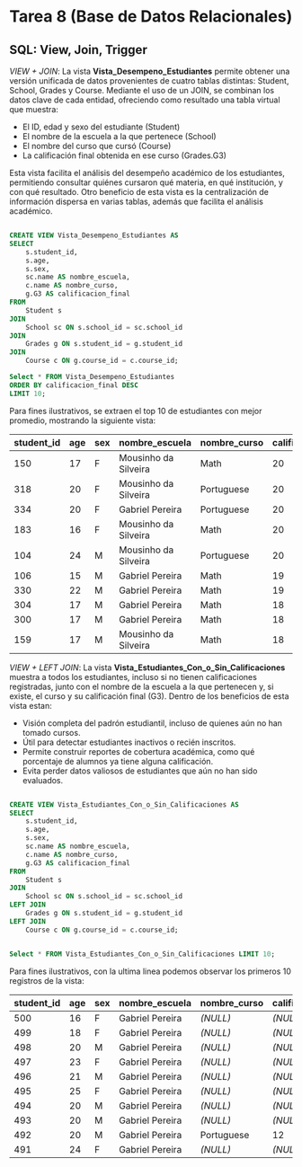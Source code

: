 # Tarea 8 (Base de Datos Relacionales)

## SQL: View, Join, Trigger

*VIEW + JOIN*: La vista **Vista_Desempeno_Estudiantes** permite obtener una versión unificada de datos provenientes de cuatro tablas distintas: Student, School, Grades y Course. Mediante el uso de un JOIN, se combinan los datos clave de cada entidad, ofreciendo como resultado una tabla virtual que muestra:

- El ID, edad y sexo del estudiante (Student)
- El nombre de la escuela a la que pertenece (School)
- El nombre del curso que cursó (Course)
- La calificación final obtenida en ese curso (Grades.G3)

Esta vista facilita el análisis del desempeño académico de los estudiantes, permitiendo consultar quiénes cursaron qué materia, en qué institución, y con qué resultado. Otro beneficio de esta vista es la centralización de información dispersa en varias tablas, además que facilita el análisis académico.

```sql

CREATE VIEW Vista_Desempeno_Estudiantes AS
SELECT 
    s.student_id,
    s.age,
    s.sex,
    sc.name AS nombre_escuela,
    c.name AS nombre_curso,
    g.G3 AS calificacion_final
FROM 
    Student s
JOIN 
    School sc ON s.school_id = sc.school_id
JOIN 
    Grades g ON s.student_id = g.student_id
JOIN 
    Course c ON g.course_id = c.course_id;

Select * FROM Vista_Desempeno_Estudiantes
ORDER BY calificacion_final DESC
LIMIT 10;

```

Para fines ilustrativos, se extraen el top 10 de estudiantes con mejor promedio, mostrando la siguiente vista:

| student_id | age | sex | nombre_escuela      | nombre_curso | calificacion_final |
| ----------- | --- | --- | -------------------- | ------------- | ------------------- |
| 150         | 17  | F   | Mousinho da Silveira | Math          | 20                  |
| 318         | 20  | F   | Mousinho da Silveira | Portuguese    | 20                  |
| 334         | 20  | F   | Gabriel Pereira      | Portuguese    | 20                  |
| 183         | 16  | F   | Mousinho da Silveira | Math          | 20                  |
| 104         | 24  | M   | Mousinho da Silveira | Portuguese    | 20                  |
| 106         | 15  | M   | Gabriel Pereira      | Math          | 19                  |
| 330         | 22  | M   | Gabriel Pereira      | Math          | 19                  |
| 304         | 17  | M   | Gabriel Pereira      | Math          | 18                  |
| 300         | 17  | M   | Gabriel Pereira      | Math          | 18                  |
| 159         | 17  | M   | Mousinho da Silveira | Math          | 18                  |


*VIEW + LEFT JOIN*: La vista **Vista_Estudiantes_Con_o_Sin_Calificaciones** muestra a todos los estudiantes, incluso si no tienen calificaciones registradas, junto con el nombre de la escuela a la que pertenecen y, si existe, el curso y su calificación final (G3). Dentro de los beneficios de esta vista estan: 

- Visión completa del padrón estudiantil, incluso de quienes aún no han tomado cursos.
- Útil para detectar estudiantes inactivos o recién inscritos.
- Permite construir reportes de cobertura académica, como qué porcentaje de alumnos ya tiene alguna calificación.
- Evita perder datos valiosos de estudiantes que aún no han sido evaluados.

```sql

CREATE VIEW Vista_Estudiantes_Con_o_Sin_Calificaciones AS
SELECT 
    s.student_id,
    s.age,
    s.sex,
    sc.name AS nombre_escuela,
    c.name AS nombre_curso,
    g.G3 AS calificacion_final
FROM 
    Student s
JOIN 
    School sc ON s.school_id = sc.school_id
LEFT JOIN 
    Grades g ON s.student_id = g.student_id
LEFT JOIN 
    Course c ON g.course_id = c.course_id;


Select * FROM Vista_Estudiantes_Con_o_Sin_Calificaciones LIMIT 10;

```

Para fines ilustrativos, con la ultima linea podemos observar los primeros 10 registros de la vista:

| student\_id | age | sex | nombre\_escuela | nombre\_curso | calificacion\_final |
| ----------- | --- | --- | --------------- | ------------- | ------------------- |
| 500         | 16  | F   | Gabriel Pereira | *(NULL)*      | *(NULL)*            |
| 499         | 18  | F   | Gabriel Pereira | *(NULL)*      | *(NULL)*            |
| 498         | 20  | M   | Gabriel Pereira | *(NULL)*      | *(NULL)*            |
| 497         | 23  | F   | Gabriel Pereira | *(NULL)*      | *(NULL)*            |
| 496         | 21  | M   | Gabriel Pereira | *(NULL)*      | *(NULL)*            |
| 495         | 25  | F   | Gabriel Pereira | *(NULL)*      | *(NULL)*            |
| 494         | 20  | M   | Gabriel Pereira | *(NULL)*      | *(NULL)*            |
| 493         | 20  | M   | Gabriel Pereira | *(NULL)*      | *(NULL)*            |
| 492         | 20  | M   | Gabriel Pereira | Portuguese    | 12                  |
| 491         | 24  | F   | Gabriel Pereira | *(NULL)*      | *(NULL)*            |


